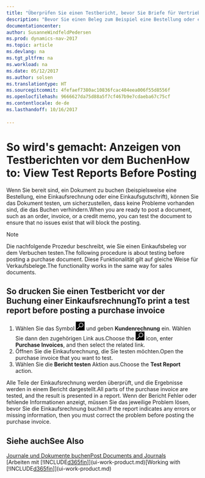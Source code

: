 ```yaml
---
title: "Überprüfen Sie einen Testbericht, bevor Sie Briefe für Vertriebs- oder Einkaufsbeleg buchen"
description: "Bevor Sie einen Beleg zum Beispiel eine Bestellung oder eine Gutschrift buchen, können Sie diese testen und wiederholen, um Fehler zu finden, die die Buchungen möglicherweise sperren."
documentationcenter: 
author: SusanneWindfeldPedersen
ms.prod: dynamics-nav-2017
ms.topic: article
ms.devlang: na
ms.tgt_pltfrm: na
ms.workload: na
ms.date: 05/12/2017
ms.author: solsen
ms.translationtype: HT
ms.sourcegitcommit: 4fefaef7380ac10836fcac404eea006f55d8556f
ms.openlocfilehash: 9666627da75d88a5f7cf467b9e7cdaeba67c75cf
ms.contentlocale: de-de
ms.lasthandoff: 10/16/2017

---
```

# <a name="how-to-view-test-reports-before-posting"></a><span data-ttu-id="55406-103">So wird's gemacht: Anzeigen von Testberichten vor dem Buchen</span><span class="sxs-lookup"><span data-stu-id="55406-103">How to: View Test Reports Before Posting</span></span>
<span data-ttu-id="55406-104">Wenn Sie bereit sind, ein Dokument zu buchen (beispielsweise eine Bestellung, eine Einkaufsrechnung oder eine Einkaufsgutschrift), können Sie das Dokument testen, um sicherzustellen, dass keine Probleme vorhanden sind, die das Buchen verhindern.</span><span class="sxs-lookup"><span data-stu-id="55406-104">When you are ready to post a document, such as an order, invoice, or a credit memo, you can test the document to ensure that no issues exist that will block the posting.</span></span>

> [!NOTE]  
>   <span data-ttu-id="55406-105">Die nachfolgende Prozedur beschreibt, wie Sie einen Einkaufsbeleg vor dem Verbuchen testen.</span><span class="sxs-lookup"><span data-stu-id="55406-105">The following procedure is about testing before posting a purchase document.</span></span> <span data-ttu-id="55406-106">Diese Funktionalität gilt auf gleiche Weise für Verkaufsbelege.</span><span class="sxs-lookup"><span data-stu-id="55406-106">The functionality works in the same way for sales documents.</span></span>

## <a name="to-print-a-test-report-before-posting-a-purchase-invoice"></a><span data-ttu-id="55406-107">So drucken Sie einen Testbericht vor der Buchung einer Einkaufsrechnung</span><span class="sxs-lookup"><span data-stu-id="55406-107">To print a test report before posting a purchase invoice</span></span>
1. <span data-ttu-id="55406-108">Wählen Sie das Symbol ![Nach Seite oder Bericht suchen](media/ui-search/search_small.png "Nach Seite oder Bericht suchen") und geben **Kundenrechnung** ein. Wählen Sie dann den zugehörigen Link aus.</span><span class="sxs-lookup"><span data-stu-id="55406-108">Choose the ![Search for Page or Report](media/ui-search/search_small.png "Search for Page or Report icon") icon, enter **Purchase Invoices**, and then select the related link.</span></span>
2. <span data-ttu-id="55406-109">Öffnen Sie die Einkaufsrechnung, die Sie testen möchten.</span><span class="sxs-lookup"><span data-stu-id="55406-109">Open the purchase invoice that you want to test.</span></span>
3. <span data-ttu-id="55406-110">Wählen Sie die **Bericht testen** Aktion aus.</span><span class="sxs-lookup"><span data-stu-id="55406-110">Choose the **Test Report** action.</span></span>  

<span data-ttu-id="55406-111">Alle Teile der Einkaufsrechnung werden überprüft, und die Ergebnisse werden in einem Bericht dargestellt.</span><span class="sxs-lookup"><span data-stu-id="55406-111">All parts of the purchase invoice are tested, and the result is presented in a report.</span></span> <span data-ttu-id="55406-112">Wenn der Bericht Fehler oder fehlende Informationen anzeigt, müssen Sie das jeweilige Problem lösen, bevor Sie die Einkaufsrechnung buchen.</span><span class="sxs-lookup"><span data-stu-id="55406-112">If the report indicates any errors or missing information, then you must correct the problem before posting the purchase invoice.</span></span>

## <a name="see-also"></a><span data-ttu-id="55406-113">Siehe auch</span><span class="sxs-lookup"><span data-stu-id="55406-113">See Also</span></span>
[<span data-ttu-id="55406-114">Journale und Dokumente buchen</span><span class="sxs-lookup"><span data-stu-id="55406-114">Post Documents and Journals</span></span>](ui-post-documents-journals.md)  
<span data-ttu-id="55406-115">[Arbeiten mit [!INCLUDE[d365fin](includes/d365fin_md.md)]](ui-work-product.md)</span><span class="sxs-lookup"><span data-stu-id="55406-115">[Working with [!INCLUDE[d365fin](includes/d365fin_md.md)]](ui-work-product.md)</span></span>


